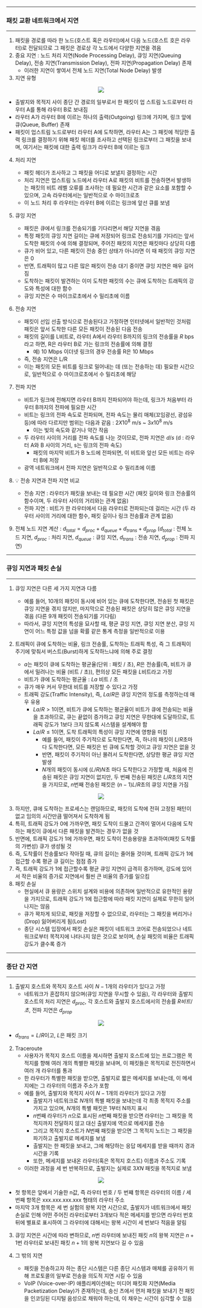 -----
### 패킷 교환 네트워크에서 지연
-----
1. 패킷을 경로를 따라 한 노드(호스트 혹은 라우터)에서 다음 노드(호스트 호은 라우터)로 전달되므로 그 패킷은 경로상 각 노드에서 다양한 지연을 겪음
2. 중요 지연 : 노드 처리 지연(Node Processing Delay), 큐잉 지연(Queuing Delay), 전송 지연(Transmission Delay), 전파 지연(Propagation Delay) 존재
   - 이러한 지연이 쌓여서 전체 노드 지연(Total Node Delay) 발생
3. 지연 유형
<div align="center">
<img src="https://github.com/user-attachments/assets/e2aec2a7-5d32-4e88-8e20-fd0892e75394">
</div>

   - 출발지와 목적지 사이 종단 간 경로의 일부로서 한 패킷이 업 스트림 노드로부터 라우터 A를 통해 라우터 B로 보내짐
   - 라우터 A가 라우터 B에 이르는 하나의 출력(Outgoing) 링크에 가지며, 링크 앞에 큐(Queue, Buffer) 존재
   - 패킷이 업스트림 노드로부터 라우터 A에 도착하면, 라우터 A는 그 패킷에 적당한 출력 링크를 결정하기 위해 패킷 헤더를 조사하고 선택된 링크로부터 그 패킷을 보내며, 여기서는 패킷에 대한 출력 링크가 라우터 B에 이르는 링크

4. 처리 지연
   - 패킷 헤더가 조사하고 그 패킷을 어디로 보낼지 결정하는 시간
   - 처리 지연은 업스트림 노드에서 라우터 A로 패킷의 비트를 전송하면서 발생하는 패킷의 비트 레벨 오류를 조사하는 데 필요한 시간과 같은 요소를 포함할 수 있으며, 고속 라우터에서는 일반적으로 수 마이크로초
   - 이 노드 처리 후 라우터는 라우터 B에 이르는 링크에 앞선 큐를 보냄

5. 큐잉 지연
   - 패킷은 큐에서 링크를 전송되기를 기다리면서 해당 지연을 겪음
   - 특정 패킷의 큐잉 지연 길이는 큐에 저장되어 링크로 전송되기를 기다리는 앞서 도착한 패킷의 수에 의해 결정되며, 주어진 패킷의 지연은 패킷마다 상당히 다름
   - 큐가 비어 있고, 다른 패킷이 전송 중인 상태가 아니라면 이 때 패킷의 큐잉 지연은 0
   - 반면, 트래픽이 많고 다른 많은 패킷이 전송 대기 중이면 큐잉 지연은 매우 길어짐
   - 도착하는 패킷이 발견하는 이미 도착한 패킷의 수는 큐에 도착하는 트래픽의 강도와 특성에 대한 함수
   - 큐잉 지연은 수 마이크로초에서 수 밀리초에 이름

6. 전송 지연
   - 패킷이 선입 선출 방식으로 전송된다고 가정하면 인터넷에서 일반적인 것처럼 패킷은 앞서 도착한 다른 모든 패킷이 전송된 다음 전송
   - 패킷의 길이를 L비트로, 라우터 A에서 라우터 B까지의 링크의 전송률을 $R$ bps라고 하면, R은 라우터 B로 가는 링크의 전송률에 의해 결정
     + 예) 10 Mbps 이더넷 링크의 경우 전송률 R은 10 Mbps
   - 즉, 전송 지연은 L/R
   - 이는 패킷의 모든 비트를 링크로 밀어내는 데 (또는 전송하는 데) 필요한 시간으로, 일반적으로 수 마이크로초에서 수 밀리초에 해당

7. 전파 지연
   - 비트가 링크에 전해지면 라우터 B까지 전파되어야 하는데, 링크가 처음부터 라우터 B까지의 전파에 필요한 시간
   - 비트는 링크의 전파 속도로 전파되며, 전파 속도는 물리 매체(꼬임광선, 광섬유 등)에 따라 다르지만 범위는 다음과 같음 : $2 X 10^{8}$ m/s ~ $3 x 10^{8}$ m/s
     + 이는 빛의 속도와 같거나 약간 작음
   - 두 라우터 사이의 거리를 전파 속도를 나눈 것이므로, 전파 지연은 $d / s$ (d : 라우터 A와 B 사이의 거리, s는 링크의 전파 속도)
     + 패킷의 마지막 비트가 B 노드에 전파되면, 이 비트와 앞선 모든 비트는 라우터 B에 저장
   - 광역 네트워크에서 전파 지연은 일반적으로 수 밀리초에 이름

8. 💡 전송 지연과 전파 지연 비교
   - 전송 지연 : 라우터가 패킷을 보내는 데 필요한 시간 (패킷 길이와 링크 전송률의 함수이며, 두 라우터 사이의 거리와는 관계 없음)
   - 전파 지연 : 비트가 한 라우터에서 다음 라우터로 전파되는데 걸리는 시간 (두 라우터 사이의 거리에 대한 함수, 패킷 길이나 링크 전송률과 관계 없음)

9. 전체 노드 지연 계산 : $d_{total} = d_{proc} + d_{queue} + d_{trans} + d_{prop}$ ($d_{total}$ : 전체 노드 지연, $d_{proc}$ : 처리 지연, $d_{queue}$ : 큐잉 지연, $d_{trans}$ : 전송 지연, $d_{prop}$ : 전파 지연)

-----
### 큐잉 지연과 패킷 손실
-----
1. 큐잉 지연은 다른 세 가지 지연과 다름
   - 예를 들어, 10개의 패킷이 동시에 비어 있는 큐에 도착한다면, 전송된 첫 패킷은 큐잉 지연을 겪지 않지만, 마지막으로 전송된 패킷은 상당히 많은 큐잉 지연을 겪음 (다른 9개 패킷이 전송되기를 기다림)
   - 따라서, 큐잉 지연의 특성을 묘사할 때, 평균 큐잉 지연, 큐잉 지연 분산, 큐잉 지연이 어느 특정 값을 넘을 확률 같은 통계 측정을 일반적으로 이용

2. 트래픽이 큐에 도착하는 비율, 링크 전송률, 도착하는 트래픽 특성, 즉 그 트래픽이 주기에 맞춰서 버스트(Burst)하게 도착하느냐에 의해 주로 결정
   - $a$는 패킷이 큐에 도착하는 평균율(단위 : 패킷 / 초), $R$은 전송률(즉, 비트가 큐에서 밀려나는 비율 (비트 / 초)), 편의상 모든 패킷을 $L$비트라고 가정
   - 비트가 큐에 도착하는 평균율 : $La$ 비트 / 초
   - 큐가 매우 커서 무한대 비트를 저장할 수 있다고 가정
   - 트래픽 강도(Traffic Intensity), 즉, $La / R$은 큐잉 지연의 정도를 측정하는데 매우 유용
     + $La / R > 1$이면, 비트가 큐에 도착하는 평균율이 비트가 큐에 전송되는 비율을 초과하므로, 큐는 끝없이 증가하고 큐잉 지연은 무한대에 도달하므로, 트래픽 강도가 1보다 크지 않도록 시스템을 설계해야 함
     + $La / R ≤ 1$이면, 도착 트래픽의 특성이 큐잉 지연에 영향을 미침
       * 예를 들어, 패킷이 주기적으로 도착한다면, 즉, 하나의 패킷이 $L / R$초마다 도착한다면, 모든 패킷은 빈 큐에 도착할 것이고 큐잉 지연은 없을 것
       * 반면, 패킷이 주기적이 아닌 몰려서 도착한다면, 상당한 평균 큐잉 지연 발생
       * $N$개의 패킷이 동시에 $(L / R) N$초 마다 도착한다고 가정할 때, 처음에 전송된 패킷은 큐잉 지연이 없지만, 두 번째 전송된 패킷은 $L / R$초의 지연을 가지므로, $n$번째 전송된 패킷은 $(n - 1) L / R$초의 큐잉 지연을 가짐

<div align="center">
<img src="https://github.com/user-attachments/assets/434a7569-e7fe-45ac-a6ee-53d252876770">
</div>

3. 하지만, 큐에 도착하는 프로세스는 랜덤하므로, 패킷의 도착에 전혀 고정된 패턴이 없고 임의의 시간만큼 떨어져서 도착하게 됨
4. 특히, 트래픽 강도가 0에 가까우면, 패킷 도착이 드물고 간격이 멀어서 다음에 도착하는 패킷이 큐에서 다른 패킷을 발견하는 경우가 없을 것
5. 반면에, 트래픽 강도가 1에 가까우면, 패킷 도착이 전송용량을 초과하여(패킷 도착률의 가변성) 큐가 생성될 것
6. 즉, 도착률이 전송률보다 작아질 때, 큐의 길이는 줄어들 것이며, 트래픽 강도가 1에 접근할 수록 평균 큐 길이는 점점 증가
7. 즉, 트래픽 강도가 1에 접근할수록 평균 큐잉 지연이 급격히 증가하며, 강도에 있어서 작은 비율의 증가로 지연에서 훨씬 큰 비율의 증가를 일으킴
8. 패킷 손실
   - 현실에서 큐 용량은 스위치 설계와 비용에 의존하며 일반적으로 유한적인 용량을 가지므로, 트래픽 강도가 1에 접근함에 따라 패킷 지연이 실제로 무한히 일어나지는 않음
   - 큐가 꽉차게 되므로, 패킷을 저장할 수 없으므로, 라우터는 그 패킷을 버리거나(Drop) 잃어버리게 됨(Lost)
   - 종단 시스템 입장에서 패킷 손실은 패킷이 네트워크 코어로 전송되었으나 네트워크로부터 목적지에 나타나지 않은 것으로 보이며, 손실 패킷의 비율은 트래픽 강도가 클수록 증가

-----
### 종단 간 지연
-----
1. 출발지 호스트와 목적지 호스트 사이 $N - 1$개의 라우터가 있다고 가정
   - 네트워크가 혼잡하지 않으며(큐잉 지연을 무시할 수 있음), 각 라우터와 출발지 호스트의 처리 지연은 $d_{proc}$, 각 호스트와 출발지 호스트에서의 전송률 $R 비트 / 초$, 전파 지연은 $d_{prop}$
<div align="center">
<img src="https://github.com/user-attachments/assets/ac05fafb-9c21-455a-bd9a-ae4bff6f467b">
</div>

   - $d_{trans} = L / R$이고, $L$은 패킷 크기

2. Traceroute
   - 사용자가 목적지 호스트 이름을 제시하면 출발지 호스트에 있는 프로그램은 목적지를 향해 여러 개의 특별한 패킷을 보내며, 이 패킷들은 목적지로 전진하면서 여러 개 라우터를 통과
   - 한 라우터가 특별한 패킷을 받으면, 출발지로 짧은 메세지를 보내는데, 이 메세지에는 그 라우터의 이름과 주소가 포함
   - 예를 들어, 출발지와 목적지 사이 $N - 1$개의 라우터가 있다고 가정
     + 출발지가 네트워크로 $N$개의 특별 패킷을 보내는데 각 최종 목적지 주소를 가지고 있으며, $N$개의 특별 패킷은 1부터 N까지 표시
     + $n$번째 라우터가 $n$으로 표시된 $n$번째 패킷을 받으면 라우터는 그 패킷을 목적지까지 전달하지 않고 대신 출발지에 역으로 메세지를 전송
     + 그리고 목적지 호스트가 $N$번째 패킷을 받으면 그 목적지 노드는 그 패킷을 파기하고 출발지로 메세지를 보냄
     + 출발지는 한 패킷을 보내고, 그에 해당하는 응답 메세지를 받을 때까지 경과 시간을 기록
     + 또한, 메세지를 보내온 라우터(혹은 목적지 호스트) 이름과 주소도 기록
   - 이러한 과정을 세 번 반복하므로, 출발지는 실제로 $3 X N$ 패킷을 목적지로 보냄
<div align="center">
<img src="https://github.com/user-attachments/assets/d0254760-30d4-4fd0-b86e-57be323edc0c">
</div>

   - 첫 항목은 앞에서 기술한 n값, 즉 라우터 번호 / 두 번쨰 항목은 라우터의 이름 / 세 번째 항목은 xxx.xxx.xxx.xxx 형태의 라우터 주소
   - 마지막 3개 항목은 세 번 실험의 왕복 지연 시간으로, 출발지가 네트워크에서 패킷 손실로 인해 어떤 주어진 라우터로부터 3개보다 적은 메세지를 받으면 라우터 번호 뒤에 별표로 표시하여 그 라우터에 대해서는 왕복 시간이 세 번보다 적음을 알림

3. 큐잉 지연은 시간에 따라 변하므로, $n$번 라우터에 보내진 패킷 $n$의 왕복 지연은 $n + 1$번 라우터로 보내진 패킷 $n + 1$의 왕복 지연보다 길 수 있음

4. 그 밖의 지연
   - 패킷을 전송하고자 하는 종단 시스템은 다른 종단 시스템과 매체를 공유하기 위해 프로토콜의 일부로 전송을 의도적 지연 시킬 수 있음
   - VoIP (Voice-over-IP) 애플리케이션에는 미디어 패킷화 지연(Media Packetization Delay)가 존재하는데, 송신 츠에서 먼저 패킷을 보내기 전 패킷을 인코딩된 디지털 음성으로 채워야 하는데, 이 채우는 시간이 심각할 수 있음

